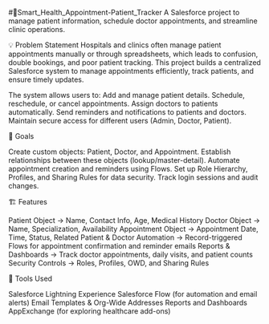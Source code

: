 #🏥Smart_Health_Appointment-Patient_Tracker
A Salesforce project to manage patient information, schedule doctor appointments, and streamline clinic operations.

💡 Problem Statement
Hospitals and clinics often manage patient appointments manually or through spreadsheets, which leads to confusion, double bookings, and poor patient tracking. This project builds a centralized Salesforce system to manage appointments efficiently, track patients, and ensure timely updates.

The system allows users to:
Add and manage patient details.
Schedule, reschedule, or cancel appointments.
Assign doctors to patients automatically.
Send reminders and notifications to patients and doctors.
Maintain secure access for different users (Admin, Doctor, Patient).

🎯 Goals

Create custom objects: Patient, Doctor, and Appointment.
Establish relationships between these objects (lookup/master-detail).
Automate appointment creation and reminders using Flows.
Set up Role Hierarchy, Profiles, and Sharing Rules for data security.
Track login sessions and audit changes.

🏗️ Features

Patient Object → Name, Contact Info, Age, Medical History
Doctor Object → Name, Specialization, Availability
Appointment Object → Appointment Date, Time, Status, Related Patient & Doctor
Automation → Record-triggered Flows for appointment confirmation and reminder emails
Reports & Dashboards → Track doctor appointments, daily visits, and patient counts
Security Controls → Roles, Profiles, OWD, and Sharing Rules

🧠 Tools Used

Salesforce Lightning Experience
Salesforce Flow (for automation and email alerts)
Email Templates & Org-Wide Addresses
Reports and Dashboards
AppExchange (for exploring healthcare add-ons)
